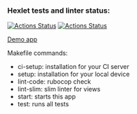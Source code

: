 ### Hexlet tests and linter status:
[![Actions Status](https://github.com/LichieLich/rails-project-66/workflows/hexlet-check/badge.svg)](https://github.com/LichieLich/rails-project-66/actions)
[![Actions Status](https://github.com/LichieLich/rails-project-66/workflows/Code%20Check/badge.svg)](https://github.com/LichieLich/rails-project-66/actions)


[Demo app](https://rails-github-quality-ru.hexlet.app/)

Makefile commands:
- ci-setup: installation for your CI server
- setup: installation for your local device
- lint-code: rubocop check
- lint-slim: slim linter for views
- start: starts this app
- test: runs all tests



